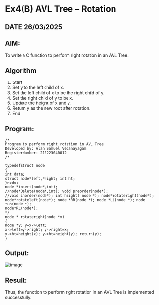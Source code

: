 # Ex4(B) AVL Tree – Rotation
## DATE:26/03/2025
## AIM:
To write a C function to perform right rotation in an AVL Tree.

## Algorithm
1. Start 
2. Set y to the left child of x. 
3. Set the left child of x to be the right child of y. 
4. Set the right child of y to be x. 
5. Update the height of x and y. 
6. Return y as the new root after rotation. 
7. End  

## Program:
```
/*
Program to perform right rotation in AVL Tree
Developed by: Alan Samuel Vedanayagam
RegisterNumber: 212223040012 
/*
```
```
typedefstruct node
{
int data;
struct node*left,*right; int ht;
}node;
node *insert(node*,int);
//node*Delete(node*,int); void preorder(node*);
//void inorder(node*); int height( node *); node*rotateright(node*); node*rotateleft(node*); node *RR(node *); node *LL(node *); node *LR(node *);
node*RL(node*);
*/
node * rotateright(node *x)
{
node *y; y=x->left;
x->left=y->right; y->right=x;
x->ht=height(x); y->ht=height(y); return(y);
}
```
## Output:

![image](https://github.com/user-attachments/assets/75eef55c-47b7-4fca-bf90-3f64904bac31)


## Result:
Thus, the function to perform right rotation in an AVL Tree is implemented successfully.
